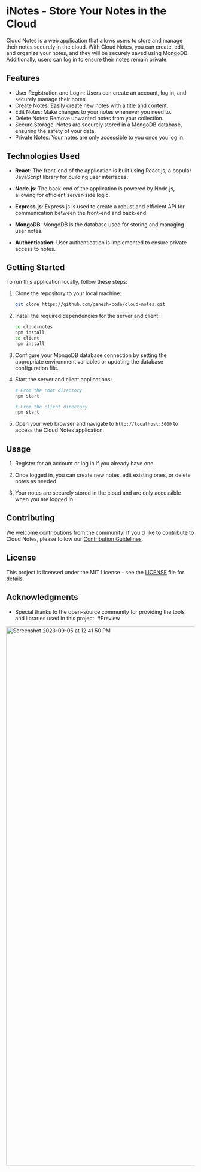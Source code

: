 # iNotes - Store Your Notes in the Cloud

Cloud Notes is a web application that allows users to store and manage their notes securely in the cloud. With Cloud Notes, you can create, edit, and organize your notes, and they will be securely saved using MongoDB. Additionally, users can log in to ensure their notes remain private.

## Features

- User Registration and Login: Users can create an account, log in, and securely manage their notes.
- Create Notes: Easily create new notes with a title and content.
- Edit Notes: Make changes to your notes whenever you need to.
- Delete Notes: Remove unwanted notes from your collection.
- Secure Storage: Notes are securely stored in a MongoDB database, ensuring the safety of your data.
- Private Notes: Your notes are only accessible to you once you log in.

## Technologies Used

- **React**: The front-end of the application is built using React.js, a popular JavaScript library for building user interfaces.

- **Node.js**: The back-end of the application is powered by Node.js, allowing for efficient server-side logic.

- **Express.js**: Express.js is used to create a robust and efficient API for communication between the front-end and back-end.

- **MongoDB**: MongoDB is the database used for storing and managing user notes.

- **Authentication**: User authentication is implemented to ensure private access to notes.

## Getting Started

To run this application locally, follow these steps:

1. Clone the repository to your local machine:

   ```bash
   git clone https://github.com/ganesh-code/cloud-notes.git
   ```

2. Install the required dependencies for the server and client:

   ```bash
   cd cloud-notes
   npm install
   cd client
   npm install
   ```

3. Configure your MongoDB database connection by setting the appropriate environment variables or updating the database configuration file.

4. Start the server and client applications:

   ```bash
   # From the root directory
   npm start

   # From the client directory
   npm start
   ```

5. Open your web browser and navigate to `http://localhost:3000` to access the Cloud Notes application.

## Usage

1. Register for an account or log in if you already have one.

2. Once logged in, you can create new notes, edit existing ones, or delete notes as needed.

3. Your notes are securely stored in the cloud and are only accessible when you are logged in.

## Contributing

We welcome contributions from the community! If you'd like to contribute to Cloud Notes, please follow our [Contribution Guidelines](CONTRIBUTING.md).

## License

This project is licensed under the MIT License - see the [LICENSE](LICENSE) file for details.

## Acknowledgments

- Special thanks to the open-source community for providing the tools and libraries used in this project.
#Preview
<img width="1440" alt="Screenshot 2023-09-05 at 12 41 50 PM" src="https://github.com/ganesh-code/iNotes/assets/120541706/f969872c-ddef-43e2-bd75-5b3af04e659a">
